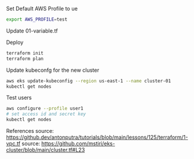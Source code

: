 Set Default AWS Profile to ue
```bash
export AWS_PROFILE=test
```

Update 01-variable.tf

Deploy 
```bash
terraform init
terraform plan
```


Update kubeconfg for the new cluster
```bash
aws eks update-kubeconfig --region us-east-1 --name cluster-01
kubectl get nodes
```

Test users
```bash
aws configure --profile user1
# set access id and secret key
kubectl get nodes
```


References
source: https://github.dev/antonputra/tutorials/blob/main/lessons/125/terraform/1-vpc.tf
source: https://github.com/mstiri/eks-cluster/blob/main/cluster.tf#L23

